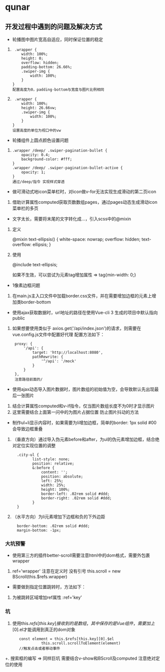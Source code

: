 # qunar

## 开发过程中遇到的问题及解决方式

+ 轮播图中图片宽高自适应，同时保证位置的稳定
1.      .wrapper {
           width: 100%;
           height: 0;
           overflow: hidden;
           padding-bottom: 26.66%;
           .swiper-img {
               width: 100%;
           }
       }
       配置高度为0，padding-bottom与宽度与图片比例相同
2.      .wrapper {
           width: 100%;
           height: 26.66vw;
           .swiper-img {
               width: 100%;
           }
       }
       设置高度的单位为视口中的vw
       
+ 轮播组件上圆点颜色设置问题
1.     .wrapper /deep/ .swiper-pagination-bullet {
           opacity: 0.4;
           background-color: #fff;
       }
       .wrapper /deep/ .swiper-pagination-bullet-active {
           opacity: 1;
       }
       通过/deep/指令 实现样式穿透
       
+ 做可滑动式地icon菜单栏时，对icon做v-for无法实现生成滑动的第二页icon
1. 借助计算属性computed获取页数数组pages，通过pages动态生成滑动icon菜单栏的多页

+ 文字太长，需要将末尾的文字转化成...，引入scss中的@mixin
1. 定义

    @mixin text-ellipsis() {
     white-space: nowrap;
     overflow: hidden;
     text-overflow: ellipsis;
    }
   
2. 使用

    @include text-ellipsis;
   
   如果不生效，可以尝试为元素tag增加属性 => tag{min-width: 0;}

+ 1像素边框问题
1. 在main.js主入口文件中加载border.css文件，并在需要增加边框的元素上增加类border-bottom

+ 使用ajax获取数据时，url地址的路径在使用Vue-cli 3 生成的项目中默认指向public
1. 如果想要使用类似于
axios.get('/api/index.json')的请求，则需要在vue.config.js文件中配置好代理
配置方法如下：

        proxy: {
            '/api': {
                target: 'http://localhost:8080',
                pathRewrite: {
                    '^/api': '/mock'
                }
            }
        },
        注意路径前面的/

+ 使用ajax动态导入图片数据时，图片数组的初始值为空，会导致默认先出现最后一张图片
1. 结合计算属性computed和v-if指令，仅当图片数组长度不为0时才显示图片
2. 这里需要结合上面第一问中的为图片占据位置 防止图片抖动的方法

+ 制作ul+li显示内容时，如果需要为li增加边框，简单的border: 1px solid #00会导致边框重叠
1. （垂直方向）通过导入伪元素before和after，为ul的伪元素增加边框，结合绝对定位实现位置的调整

         .city-ul {
                list-style: none;
                position: relative;
                &:before {
                    content: '';
                    position: absolute;
                    left: 25%;
                    width: 25%;
                    height: 100%;
                    border-left: .02rem solid #ddd;
                    border-right: .02rem solid #ddd;
                }
         }
2. （水平方向）为li元素增加下边框和负的下外边距

         border-bottom: .02rem solid #ddd;
         margin-bottom: -1px;

### 大坑预警

+ 使用第三方的插件better-scroll需要注意html中的dom格式，需要外包裹wrapper
1. ref='wrapper' 注意在定义时 没有引号 this.scroll = new BScroll(this.$refs.wrapper)
+ 需要做到指定位置跳转时，方法如下：
1. 为被跳转区域增加ref属性 :ref='key'
### 坑
1. 使用this.$refs[this.key]接收到的是数组，其中保存的是Vue组件，需要加上[0].$el才能调用到真正的dom对象

          const element = this.$refs[this.key][0].$el
                    this.scroll.scrollToElement(element)
          //触发点击或者移动事件

+. 搜索框的编写 => 同样巨坑 需要结合v-show和BScroll及computed 注意绝对定位的使用